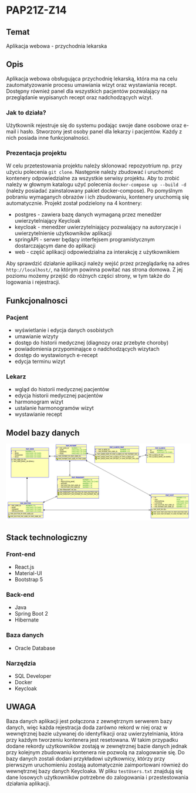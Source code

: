 # PAP21Z-Z14

## Temat

Aplikacja webowa - przychodnia lekarska

## Opis

Aplikacja webowa obsługująca przychodnię lekarską, która ma na celu zautomatyzowanie procesu umawiania wizyt oraz wystawiania recept. Dostępny również panel dla wszystkich pacjentów pozwalający na przeglądanie wypisanych recept oraz nadchodzących wizyt.

### Jak to działa?
Użytkownik rejestruje się do systemu podając swoje dane osobowe oraz e-mail i hasło. Stworzony jest osoby panel dla lekarzy i pacjentów. Każdy z nich posiada inne funkcjonalności.

### Prezentacja projektu


W celu przetestowania projektu należy sklonować repozyotrium np. przy użyciu polecenia `git clone`. Następnie należy zbudować i uruchomić kontenery odpowiedzialne za wszystkie serwisy
projektu. Aby to zrobić należy w głownym katalogu użyć polecenia `docker-compose up --build -d` (należy posiadać zainstalowany pakiet docker-compose). Po pomyślnym pobraniu wymaganych
obrazów i ich zbudowaniu, kontenery uruchomią się automatycznie. Projekt został podzielony na 4 kontnery:
-   postgres - zawiera bazę danych wymaganą przez menedżer uwierzytelniający Keycloak
-   keycloak - menedżer uwierzytelniający pozwalający na autoryzacje i uwierzytelnienie użytkowników aplikacji
-   springAPI - serwer będący interfejsem programistycznym dostarczającym dane do aplikacji
-   web - część aplikacji odpowiedzialna za interakcję z użytkownikiem

Aby sprawdzić działanie aplikacji należy wejść przez przeglądarkę na adres `http://localhost/`, na którym powinna powitać nas strona domowa. Z jej poziomu możemy przejść do różnych części strony, w tym także do logowania i rejestracji. 

## Funkcjonalnosci

### Pacjent

-   wyświetlanie i edycja danych osobistych
-   umawianie wizyty
-   dostęp do historii medycznej (diagnozy oraz przebyte choroby)
-   powiadomienia przypominające o nadchodzących wizytach
-   dostęp do wystawionych e-recept
-   edycja terminu wizyt

### Lekarz

-   wgląd do historii medycznej pacjentów
-   edycja historii medycznej pacjentów
-   harmonogram wizyt
-   ustalanie harmonogramów wizyt
-   wystawianie recept

## Model bazy danych

<img src="./SQL_MODEL.png"/>

## Stack technologiczny

### Front-end

-   React.js
-   Material-UI
-   Bootstrap 5

### Back-end

-   Java
-   Spring Boot 2
-   Hibernate

### Baza danych

-   Oracle Database

### Narzędzia

-   SQL Developer
-   Docker
-   Keycloak

## UWAGA 
Baza danych aplikacji jest połączona z zewnętrznym serwerem bazy danych, więc każda rejestracja doda zarówno rekord w niej oraz w wewnętrznej bazie używanej do identyfikacji oraz uwierzytelniania, która przy każdym tworzeniu kontenera jest resetowana. W takim przypadku dodane rekordy użytkowników zostają w zewnętrznej bazie danych jednak przy kolejnym zbudowaniu kontenera nie pozwolą na zalogowanie się. Do bazy danych zostali dodani przykładowi użytkownicy, którzy przy pierwszym uruchomieniu zostają automatycznie zaimportowani również do wewnętrznej bazy danych Keycloaka. W pliku `testUsers.txt` znajdują się dane losowych użytkowników potrzebne do zalogowania i przestestowania działania aplikacji.
